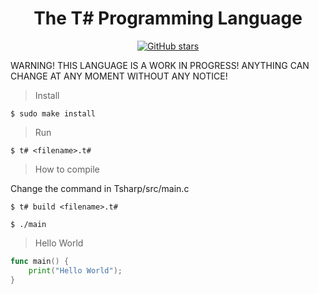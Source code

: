 <div align="center">
    <h1> The T# Programming Language</h1>
    <a href="https://github.com/ibukiyoshidaa/Tsharp/stargazers"><img alt="GitHub stars" src="https://img.shields.io/github/stars/ibukiyoshidaa/Tsharp?color=blue"></a>
</div>

WARNING! THIS LANGUAGE IS A WORK IN PROGRESS! ANYTHING CAN CHANGE AT ANY MOMENT WITHOUT ANY NOTICE!

> Install
```
$ sudo make install
```

> Run
```
$ t# <filename>.t#
```

> How to compile

Change the command in Tsharp/src/main.c

```
$ t# build <filename>.t#
```

```
$ ./main
```

> Hello World
```go
func main() {
    print("Hello World");
}
```
